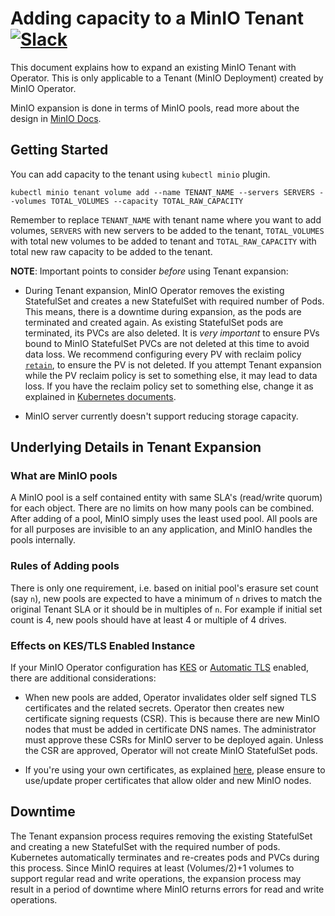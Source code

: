 # Adding capacity to a MinIO Tenant [![Slack](https://slack.min.io/slack?type=svg)](https://slack.min.io)

This document explains how to expand an existing MinIO Tenant with Operator. This is only applicable to a Tenant (MinIO Deployment) created by MinIO Operator.

MinIO expansion is done in terms of MinIO pools, read more about the design in [MinIO Docs](https://github.com/minio/minio/blob/master/docs/distributed).

## Getting Started

You can add capacity to the tenant using `kubectl minio` plugin.

```
kubectl minio tenant volume add --name TENANT_NAME --servers SERVERS --volumes TOTAL_VOLUMES --capacity TOTAL_RAW_CAPACITY
```

Remember to replace `TENANT_NAME` with tenant name where you want to add volumes, `SERVERS` with new servers to be added to the tenant, `TOTAL_VOLUMES` with total new volumes to be added to tenant and `TOTAL_RAW_CAPACITY` with total new raw capacity to be added to the tenant.

**NOTE**: Important points to consider _before_ using Tenant expansion:

- During Tenant expansion, MinIO Operator removes the existing StatefulSet and creates a new StatefulSet with required number of Pods. This means, there is a  downtime during expansion, as the pods are terminated and created again. As existing StatefulSet pods are terminated, its PVCs are also deleted. It is _very important_ to ensure PVs bound to MinIO StatefulSet PVCs are not deleted at this time to avoid data loss. We recommend configuring every PV with reclaim policy [`retain`](https://kubernetes.io/docs/concepts/storage/persistent-volumes/#retain), to ensure the PV is not deleted. If you attempt Tenant expansion while the PV reclaim policy is set to something else, it may lead to data loss. If you have the reclaim policy set to something else, change it as explained in [Kubernetes documents](https://kubernetes.io/docs/tasks/administer-Tenant/change-pv-reclaim-policy/).

- MinIO server currently doesn't support reducing storage capacity.

## Underlying Details in Tenant Expansion

### What are MinIO pools

A MinIO pool is a self contained entity with same SLA's (read/write quorum) for each object. There are no limits on how many pools can be combined. After adding of a pool, MinIO simply uses the least used pool. All pools are for all purposes are invisible to an any application, and MinIO handles the pools internally. 

### Rules of Adding pools

There is only one requirement, i.e. based on initial pool's erasure set count (say `n`), new pools are expected to have a minimum of `n` drives to match the original Tenant SLA or it should be in multiples of `n`. For example if initial set count is 4, new pools should have at least 4 or multiple of 4 drives.

### Effects on KES/TLS Enabled Instance

If your MinIO Operator configuration has [KES](https://github.com/TheCodeCargo/minio-operator/blob/master/docs/kes.md) or [Automatic TLS](https://github.com/TheCodeCargo/minio-operator/blob/master/docs/tls.md#automatic-csr-generation) enabled, there are additional considerations:

- When new pools are added, Operator invalidates older self signed TLS certificates and the related secrets. Operator then creates new certificate signing requests (CSR). This is because there are new MinIO nodes that must be added in certificate DNS names. The administrator must approve these CSRs for MinIO server to be deployed again. Unless the CSR are approved, Operator will not create MinIO StatefulSet pods.

- If you're using your own certificates, as explained [here](https://github.com/TheCodeCargo/minio-operator/blob/master/docs/tls.md#pass-certificate-secret-to-tenant), please ensure to use/update proper certificates that allow older and new MinIO nodes.

## Downtime

The Tenant expansion process requires removing the existing StatefulSet and creating a new StatefulSet with the required number of pods. Kubernetes automatically terminates and re-creates pods and PVCs during this process. Since MinIO requires at least (Volumes/2)+1 volumes to support regular read and write operations, the expansion process may result in a period of downtime where MinIO returns errors for read and write operations.
